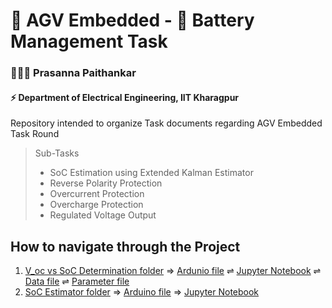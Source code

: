 # 🚓 AGV Embedded - 🔋 Battery Management Task  
### 🧑🏻‍🦱 Prasanna Paithankar 
#### ⚡ Department of Electrical Engineering, IIT Kharagpur

Repository intended to organize Task documents regarding AGV Embedded Task Round

> Sub-Tasks
> 
>   - SoC Estimation using Extended Kalman Estimator
>   - Reverse Polarity Protection
>   - Overcurrent Protection
>   - Overcharge Protection
>   - Regulated Voltage Output

## How to navigate through the Project
1. [V_oc vs SoC Determination folder](/V_oc-vs-SoC-Determination)
⇒ [Ardunio file](/V_oc-vs-SoC-Determination/Measurement-to-Serial.ino) 
⇌ [Jupyter Notebook](/V_oc-vs-SoC-Determination/EKF_plotting.ipynb)
⇌ [Data file](/V_oc-vs-SoC-Determination/V_oc&SoC.csv) 
⇌ [Parameter file](/V_oc-vs-SoC-Determination/Relation_param.csv)
2. [SoC Estimator folder](/SoC-Estimator)
⇒ [Arduino file](/SoC-Estimator/OCV-to-Serial.ino)
⇒ [Jupyter Notebook](/SoC-Estimator/SoC-Estimator.ipynb)



